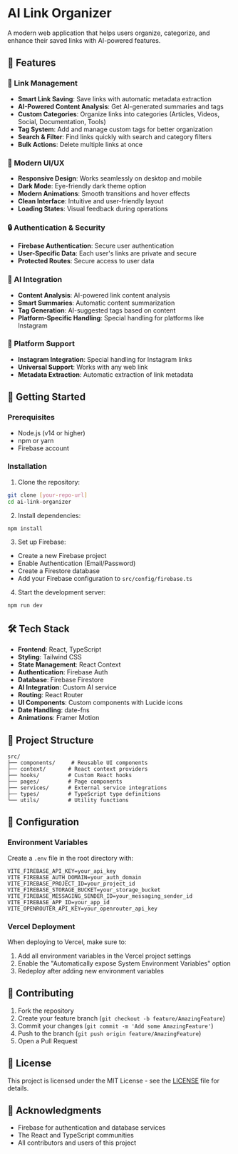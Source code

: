 # AI Link Organizer

A modern web application that helps users organize, categorize, and enhance their saved links with AI-powered features.

## 🌟 Features

### 🔗 Link Management
- **Smart Link Saving**: Save links with automatic metadata extraction
- **AI-Powered Content Analysis**: Get AI-generated summaries and tags
- **Custom Categories**: Organize links into categories (Articles, Videos, Social, Documentation, Tools)
- **Tag System**: Add and manage custom tags for better organization
- **Search & Filter**: Find links quickly with search and category filters
- **Bulk Actions**: Delete multiple links at once

### 🎨 Modern UI/UX
- **Responsive Design**: Works seamlessly on desktop and mobile
- **Dark Mode**: Eye-friendly dark theme option
- **Modern Animations**: Smooth transitions and hover effects
- **Clean Interface**: Intuitive and user-friendly layout
- **Loading States**: Visual feedback during operations

### 🔒 Authentication & Security
- **Firebase Authentication**: Secure user authentication
- **User-Specific Data**: Each user's links are private and secure
- **Protected Routes**: Secure access to user data

### 🤖 AI Integration
- **Content Analysis**: AI-powered link content analysis
- **Smart Summaries**: Automatic content summarization
- **Tag Generation**: AI-suggested tags based on content
- **Platform-Specific Handling**: Special handling for platforms like Instagram

### 📱 Platform Support
- **Instagram Integration**: Special handling for Instagram links
- **Universal Support**: Works with any web link
- **Metadata Extraction**: Automatic extraction of link metadata

## 🚀 Getting Started

### Prerequisites
- Node.js (v14 or higher)
- npm or yarn
- Firebase account

### Installation

1. Clone the repository:
```bash
git clone [your-repo-url]
cd ai-link-organizer
```

2. Install dependencies:
```bash
npm install
```

3. Set up Firebase:
- Create a new Firebase project
- Enable Authentication (Email/Password)
- Create a Firestore database
- Add your Firebase configuration to `src/config/firebase.ts`

4. Start the development server:
```bash
npm run dev
```

## 🛠️ Tech Stack

- **Frontend**: React, TypeScript
- **Styling**: Tailwind CSS
- **State Management**: React Context
- **Authentication**: Firebase Auth
- **Database**: Firebase Firestore
- **AI Integration**: Custom AI service
- **Routing**: React Router
- **UI Components**: Custom components with Lucide icons
- **Date Handling**: date-fns
- **Animations**: Framer Motion

## 📁 Project Structure

```
src/
├── components/     # Reusable UI components
├── context/       # React context providers
├── hooks/         # Custom React hooks
├── pages/         # Page components
├── services/      # External service integrations
├── types/         # TypeScript type definitions
└── utils/         # Utility functions
```

## 🔧 Configuration

### Environment Variables
Create a `.env` file in the root directory with:
```
VITE_FIREBASE_API_KEY=your_api_key
VITE_FIREBASE_AUTH_DOMAIN=your_auth_domain
VITE_FIREBASE_PROJECT_ID=your_project_id
VITE_FIREBASE_STORAGE_BUCKET=your_storage_bucket
VITE_FIREBASE_MESSAGING_SENDER_ID=your_messaging_sender_id
VITE_FIREBASE_APP_ID=your_app_id
VITE_OPENROUTER_API_KEY=your_openrouter_api_key
```

### Vercel Deployment
When deploying to Vercel, make sure to:
1. Add all environment variables in the Vercel project settings
2. Enable the "Automatically expose System Environment Variables" option
3. Redeploy after adding new environment variables

## 🤝 Contributing

1. Fork the repository
2. Create your feature branch (`git checkout -b feature/AmazingFeature`)
3. Commit your changes (`git commit -m 'Add some AmazingFeature'`)
4. Push to the branch (`git push origin feature/AmazingFeature`)
5. Open a Pull Request

## 📝 License

This project is licensed under the MIT License - see the [LICENSE](LICENSE) file for details.

## 🙏 Acknowledgments

- Firebase for authentication and database services
- The React and TypeScript communities
- All contributors and users of this project 